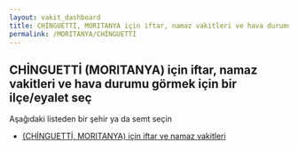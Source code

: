 ```yaml
---
layout: vakit_dashboard
title: CHİNGUETTİ, MORITANYA için iftar, namaz vakitleri ve hava durumu - ilçe/eyalet seç
permalink: /MORITANYA/CHİNGUETTİ
---
```


## CHİNGUETTİ (MORITANYA) için iftar, namaz vakitleri ve hava durumu  görmek için bir ilçe/eyalet seç

Aşağıdaki listeden bir şehir ya da semt seçin

* [ (CHİNGUETTİ, MORITANYA) için iftar ve namaz vakitleri](/MORITANYA/CHİNGUETTİ/)

<script type="text/javascript">
  var GLOBAL_COUNTRY = 'MORITANYA';
  var GLOBAL_CITY = 'CHİNGUETTİ';
  var GLOBAL_STATE = 'CHİNGUETTİ';
</script>
